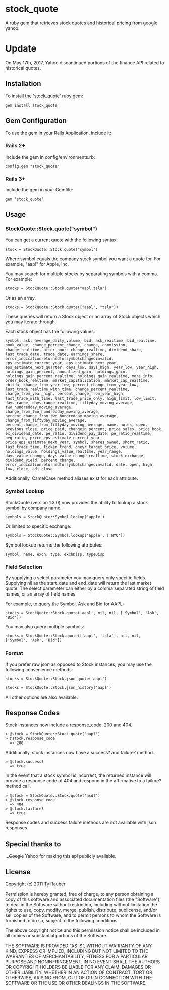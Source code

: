 # stock_quote

A ruby gem that retrieves stock quotes and historical pricing from ~~google~~ yahoo.

# Update

On May 17th, 2017, Yahoo discontinued portions of the finance API related to historical quotes.

## Installation

To install the 'stock_quote' ruby gem:

`gem install stock_quote`

## Gem Configuration

To use the gem in your Rails Application, include it:

### Rails 2+

Include the gem in config/environments.rb:

`config.gem "stock_quote"`

### Rails 3+

Include the gem in your Gemfile:

`gem "stock_quote"`

## Usage

### StockQuote::Stock.quote("symbol")

You can get a current quote with the following syntax:

`stock = StockQuote::Stock.quote("symbol")`

Where symbol equals the company stock symbol you want a quote for. For example, "aapl" for Apple, Inc.

You may search for multiple stocks by separating symbols with a comma. For example:

`stocks = StockQuote::Stock.quote("aapl,tsla")`

Or as an array.

`stocks = StockQuote::Stock.quote(["aapl", "tsla"])`

These queries will return a Stock object or an array of Stock objects which you may iterate through. 

Each stock object has the following values:

`symbol, ask, average_daily_volume, bid, ask_realtime, bid_realtime, book_value, change_percent_change, change, commission, change_realtime, after_hours_change_realtime, dividend_share, last_trade_date, trade_date, earnings_share, error_indicationreturnedforsymbolchangedinvalid, eps_estimate_current_year, eps_estimate_next_year, eps_estimate_next_quarter, days_low, days_high, year_low, year_high, holdings_gain_percent, annualized_gain, holdings_gain, holdings_gain_percent_realtime, holdings_gain_realtime, more_info, order_book_realtime, market_capitalization, market_cap_realtime, ebitda, change_from_year_low, percent_change_from_year_low, last_trade_realtime_with_time, change_percent_realtime, change_from_year_high, percent_change_from_year_high, last_trade_with_time, last_trade_price_only, high_limit, low_limit, days_range, days_range_realtime, fiftyday_moving_average, two_hundredday_moving_average, change_from_two_hundredday_moving_average, percent_change_from_two_hundredday_moving_average, change_from_fiftyday_moving_average, percent_change_from_fiftyday_moving_average, name, notes, open, previous_close, price_paid, changein_percent, price_sales, price_book, ex_dividend_date, pe_ratio, dividend_pay_date, pe_ratio_realtime, peg_ratio, price_eps_estimate_current_year, price_eps_estimate_next_year, symbol, shares_owned, short_ratio, last_trade_time, ticker_trend, oneyr_target_price, volume, holdings_value, holdings_value_realtime, year_range, days_value_change, days_value_change_realtime, stock_exchange, dividend_yield, percent_change, error_indicationreturnedforsymbolchangedinvalid, date, open, high, low, close, adj_close`

Additionally, CamelCase method aliases exist for each attribute.

### Symbol Lookup

StockQuote (version 1.3.0) now provides the ability to lookup a stock symbol by company name.

`symbols = StockQuote::Symbol.lookup('apple')`

Or limited to specific exchange:

`symbols = StockQuote::Symbol.lookup('apple', ['NYQ'])`

Symbol lookup returns the following attributes:

`symbol, name, exch, type, exchDisp, typeDisp`

### Field Selection

By supplying a select parameter you may query only specific fields. Supplying nil as the start_date and end_date will return the last market quote.  The select parameter can either by a comma separated string of field names, or an array of field names.

For example, to query the Symbol, Ask and Bid for AAPL:

`stocks = StockQuote::Stock.quote('aapl', nil, nil, ['Symbol', 'Ask', 'Bid'])`

You may also query multiple symbols:

`stocks = StockQuote::Stock.quote(['aapl', 'tsla'], nil, nil, ['Symbol', 'Ask', 'Bid'])`

### Format

If you prefer raw json as opposed to Stock instances, you may use the following convenience methods:

`stocks = StockQuote::Stock.json_quote('aapl')`

`stocks = StockQuote::Stock.json_history('aapl')`

All other options are also available.


## Response Codes

Stock instances now include a response_code: 200 and 404.

    > @stock = StockQuote::Stock.quote('aapl')
    > @stock.response_code
      => 200

Additionally, stock instances now have a success? and failure? method.

    > @stock.success?
      => true

In the event that a stock symbol is incorrect, the returned instance will provide a response code of 404 and respond in the affirmative to a failure? method call.

    > @stock = StockQuote::Stock.quote('asdf')
    > @stock.response_code
      => 404
    > @stock.failure?
      => true

Response codes and success failure methods are not available with json responses.

## Special thanks to

...~~Google~~ Yahoo for making this api publicly available.

## License

Copyright (c) 2011 Ty Rauber

Permission is hereby granted, free of charge, to any person obtaining a copy
of this software and associated documentation files (the "Software"), to deal
in the Software without restriction, including without limitation the rights
to use, copy, modify, merge, publish, distribute, sublicense, and/or sell
copies of the Software, and to permit persons to whom the Software is
furnished to do so, subject to the following conditions:

The above copyright notice and this permission notice shall be included in
all copies or substantial portions of the Software.

THE SOFTWARE IS PROVIDED "AS IS", WITHOUT WARRANTY OF ANY KIND, EXPRESS OR
IMPLIED, INCLUDING BUT NOT LIMITED TO THE WARRANTIES OF MERCHANTABILITY,
FITNESS FOR A PARTICULAR PURPOSE AND NONINFRINGEMENT. IN NO EVENT SHALL THE
AUTHORS OR COPYRIGHT HOLDERS BE LIABLE FOR ANY CLAIM, DAMAGES OR OTHER
LIABILITY, WHETHER IN AN ACTION OF CONTRACT, TORT OR OTHERWISE, ARISING FROM,
OUT OF OR IN CONNECTION WITH THE SOFTWARE OR THE USE OR OTHER DEALINGS IN
THE SOFTWARE.

